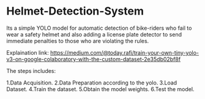 # Helmet-Detection-System
Its a simple YOLO model for automatic detection of bike-riders who fail to wear a safety helmet and also adding a license plate detector to send immediate penalties to those who are violating the rules.

Explaination link: https://medium.com/@today.rafi/train-your-own-tiny-yolo-v3-on-google-colaboratory-with-the-custom-dataset-2e35db02bf8f

The steps includes:

1.Data Acquisition.
2.Data Preparation according to the yolo.
3.Load Dataset.
4.Train the dataset.
5.Obtain the model weights.
6.Test the model.
